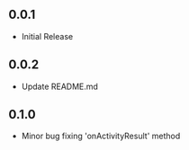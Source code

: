 ## 0.0.1

* Initial Release

## 0.0.2

* Update README.md

## 0.1.0

* Minor bug fixing 'onActivityResult' method